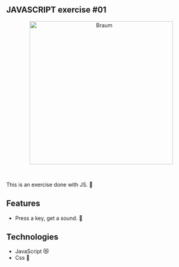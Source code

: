 ## JAVASCRIPT exercise #01 
<p  align="center">
<img  src="https://i.giphy.com/media/gIHn0t7PNSzF7Xiw2b/giphy.webp"  height="380" alt="Braum">
</p>
<br/>


This is an exercise done with JS. :art:

## Features
* Press a key, get a sound. :hatching_chick: 

## Technologies
* JavaScript :heart_eyes_cat:
* Css :nail_care:
